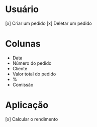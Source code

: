 # Usuário
[x] Criar um pedido
[x] Deletar um pedido

# Colunas
- Data
- Número do pedido
- Cliente
- Valor total do pedido
- %
- Comissão

# Aplicação
[x] Calcular o rendimento